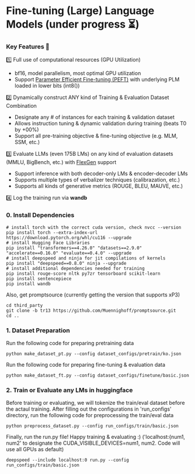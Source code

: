 # Fine-tuning (Large) Language Models (under progress ⏳)

### Key Features 🔑

1️⃣ Full use of computational resources (GPU Utilization)

- bf16, model parallelism, most optimal GPU utilization
- Support [Parameter Efficient Fine-tuning (PEFT)](https://github.com/huggingface/peft) with underlying PLM loaded in lower bits (int8())

2️⃣ Dynamically construct ANY kind of Training & Evaluation Dataset Combination

- Designate any # of instances for each training & validation dataset
- Allows instruction tuning & dynamic validation during training (beats T0 by +00%)
- Support all pre-training objective & fine-tuning objective (e.g. MLM, SSM, etc.)

3️⃣ Evaluate LLMs (even 175B LMs) on any kind of evaluation datasets (MMLU, BigBench, etc.) with [FlexGen](https://github.com/FMInference/FlexGen) support

- Support inference with both decoder-only LMs & encoder-decoder LMs
- Supports multiple types of verbalizer techniques (calibrazation, etc.)
- Supports all kinds of generative metrics (ROUGE, BLEU, MAUVE, etc.)

4️⃣ Log the training run via **wandb**

### 0. Install Dependencies
```
# install torch with the correct cuda version, check nvcc --version
pip install torch --extra-index-url https://download.pytorch.org/whl/cu116 --upgrade
# install Hugging Face Libraries
pip install "transformers==4.26.0" "datasets==2.9.0" "accelerate==0.16.0" "evaluate==0.4.0" --upgrade
# install deepspeed and ninja for jit compilations of kernels
pip install "deepspeed==0.8.0" ninja --upgrade
# install additional dependencies needed for training
pip install rouge-score nltk py7zr tensorboard scikit-learn
pip install sentencepiece
pip install wandb
```
Also, get promptsource (currently getting the version that supports xP3)
```
cd third_party
git clone -b tr13 https://github.com/Muennighoff/promptsource.git
cd ..
```

### 1. Dataset Preparation
Run the following code for preparing pretraining data 
```
python make_dataset_pt.py --config dataset_configs/pretrain/ko.json
```

Run the following code for preparing fine-tuning & evaluation data
```
python make_dataset_ft.py --config dataset_configs/finetune/basic.json
```

### 2. Train or Evaluate any LMs in huggingface

Before training or evaluating, we will tokenize the train/eval dataset before the actaul training. After filling out the configurations in 'run_configs' directory, run the following code for preprocessing the train/eval data
```
python preprocess_dataset.py --config run_configs/train/basic.json
```

Finally, run the run.py file! Happy training & evaluating :) ('localhost:{num1, num2' to designate the CUDA_VISIBLE_DEVICES=num1, num2. Code will use all GPUs as default)
```
deepspeed --include localhost:0 run.py --config run_configs/train/basic.json
```